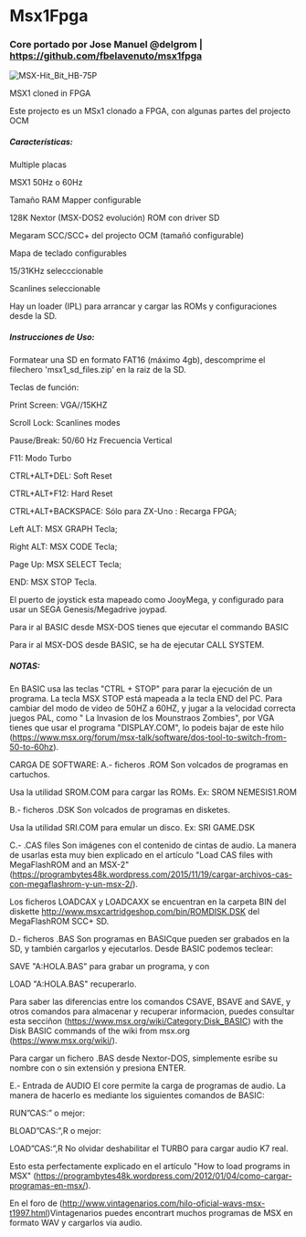 # Msx1Fpga

### Core portado por Jose Manuel @delgrom | https://github.com/fbelavenuto/msx1fpga

![MSX-Hit_Bit_HB-75P](https://user-images.githubusercontent.com/31018768/71131502-2b934f80-21f5-11ea-99fc-b63d1a5d30c3.jpg)

MSX1 cloned in FPGA

Este projecto es un MSx1 clonado a FPGA, con algunas partes del projecto OCM

##### Características:

Multiple placas

MSX1 50Hz o 60Hz

Tamaño RAM Mapper configurable

128K Nextor (MSX-DOS2 evolución) ROM con driver SD

Megaram SCC/SCC+ del projecto OCM (tamañó configurable)

Mapa de teclado configurables

15/31KHz selecccionable

Scanlines seleccionable

Hay un loader (IPL) para arrancar y cargar las ROMs y configuraciones desde la SD.


##### Instrucciones de Uso:

Formatear una SD en formato FAT16 (máximo 4gb), descomprime el filechero 'msx1_sd_files.zip' en la raiz de la SD.

Teclas de función:

Print Screen: VGA//15KHZ

Scroll Lock: Scanlines modes

Pause/Break: 50/60 Hz Frecuencia Vertical

F11: Modo Turbo

CTRL+ALT+DEL: Soft Reset

CTRL+ALT+F12: Hard Reset

CTRL+ALT+BACKSPACE: Sólo para ZX-Uno : Recarga FPGA;

Left ALT: MSX GRAPH Tecla;

Right ALT: MSX CODE Tecla;

Page Up: MSX SELECT Tecla;

END: MSX STOP Tecla.

El puerto de joystick esta mapeado como JooyMega, y configurado para usar un SEGA Genesis/Megadrive joypad.

Para ir al BASIC desde MSX-DOS tienes que ejecutar el commando BASIC

Para ir al MSX-DOS desde BASIC, se ha de ejecutar CALL SYSTEM.

##### NOTAS:

En BASIC usa las teclas "CTRL + STOP" para parar la ejecución de un programa. La tecla MSX STOP está mapeada a la tecla END del PC.
Para cambiar del modo de video de 50HZ a 60HZ, y jugar a la velocidad correcta juegos PAL, como " La Invasion de  los Mounstraos 
Zombies", por VGA tienes que usar el programa "DISPLAY.COM", lo podeis bajar de este hilo (https://www.msx.org/forum/msx-talk/software/dos-tool-to-switch-from-50-to-60hz).

CARGA DE SOFTWARE:
A.- ficheros .ROM
Son volcados de programas en cartuchos.

Usa la utilidad SROM.COM para cargar las ROMs. Ex: SROM NEMESIS1.ROM

B.- ficheros .DSK
Son volcados de  programas en disketes.

Usa la utilidad SRI.COM para emular un disco. Ex: SRI GAME.DSK

C.- .CAS files
Son imágenes con el contenido de cintas de audio. La manera de usarlas esta muy bien explicado en  el artículo "Load CAS files with MegaFlashROM and an MSX-2" (https://programbytes48k.wordpress.com/2015/11/19/cargar-archivos-cas-con-megaflashrom-y-un-msx-2/).

Los ficheros LOADCAX y LOADCAXX se encuentran en la carpeta BIN del diskette http://www.msxcartridgeshop.com/bin/ROMDISK.DSK del MegaFlashROM SCC+ SD.

D.- ficheros .BAS
Son programas en BASICque pueden ser grabados en la SD, y también cargarlos y ejecutarlos. Desde BASIC podemos teclear:

SAVE "A:HOLA.BAS"
para grabar un programa, y con

LOAD "A:HOLA.BAS"
recuperarlo.

Para saber las diferencias entre los comandos CSAVE, BSAVE and SAVE, y otros comandos para almacenar y recuperar informacion, puedes consultar esta secciñon (https://www.msx.org/wiki/Category:Disk_BASIC) with the Disk BASIC commands of the wiki from msx.org (https://www.msx.org/wiki/).

Para cargar un fichero .BAS desde Nextor-DOS, simplemente esribe su nombre con o sin  extensión y presiona ENTER.

E.- Entrada de AUDIO
El core permite la carga de programas de audio. La manera de hacerlo es mediante los siguientes comandos de BASIC:

RUN”CAS:”
o mejor:

BLOAD”CAS:”,R
o mejor:

LOAD”CAS:”,R
No olvidar deshabilitar el TURBO para cargar audio K7 real.

Esto esta perfectamente explicado en el artículo "How to load programs in MSX" (https://programbytes48k.wordpress.com/2012/01/04/como-cargar-programas-en-msx/).

En el foro de (http://www.vintagenarios.com/hilo-oficial-wavs-msx-t1997.html)Vintagenarios puedes encontrart muchos programas de MSX en formato WAV y cargarlos via audio.


